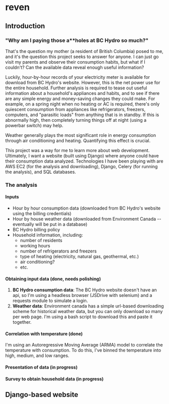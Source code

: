 # reven

## Introduction

### "Why am I paying those a**holes at BC Hydro so much?"

That's the question my mother (a resident of British Columbia) posed to me, and it's the question this project seeks to answer for anyone. I can just go visit my parents and observe their consumption habits, but what if I couldn't? Can the available data reveal enough useful information?

Luckily, hour-by-hour records of your electricity meter is available for download from BC Hydro's website. However, this is the net power use for the entire household. Further analysis is required to tease out useful information about a household's appliances and habits, and to see if there are any simple energy and money-saving changes they could make. For example, on a spring night when no heating or AC is required, there's only quiescent consumption from appliances like refrigerators, freezers, computers, and "parasitic loads" from anything that is in standby. If this is abnormally high, then completely turning things off at night (using a powerbar switch) may help.

Weather generally plays the most significant role in energy consumption through air conditioning and heating. Quantifying this effect is crucial.

This project was a way for me to learn more about web development. Ultimately, I want a website (built using Django) where anyone could have their consumption data analyzed. Technologies I have been playing with are AWS EC2 (for the analysis and downloading), Django, Celery (for running the analysis), and SQL databases.

### The analysis
#### Inputs
- Hour by hour consumption data (downloaded from BC Hydro's website using the billing credentials)
- Hour by house weather data (downloaded from Environment Canada -- eventually will be put in a database)
- BC Hydro billing policy
- Household information, including:
    - number of residents
    - working hours
    - number of refrigerators and freezers
    - type of heating (electricity, natural gas, geothermal, etc.)
    - air conditioning?
    - etc.

#### Obtaining input data (done, needs polishing)

1. **BC Hydro consumption data**: The BC Hydro website doesn't have an api, so I'm using a headless browser (JSDrive with selenium) and a requests module to simulate a login.
2. **Weather data**: Environment canada has a simple url-based downloading scheme for historical weather data, but you can only download so many per web page. I'm using a bash script to download this and paste it together.

#### Correlation with temperature (done)

I'm using an Autoregressive Moving Average (ARMA) model to correlate the temperature with consumption. To do this, I've binned the temperature into high, medium, and low ranges.

#### Presentation of data (in progress)

#### Survey to obtain household data (in progress)

## Django-based website